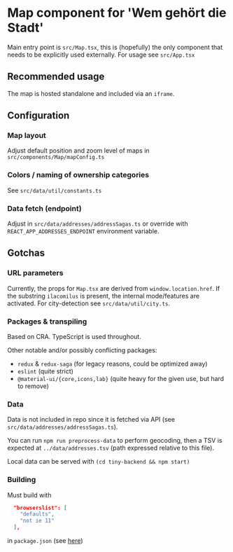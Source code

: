 # Map component for 'Wem gehört die Stadt' 

Main entry point is `src/Map.tsx`, this is (hopefully) the only component that needs to be 
explicitly used externally. For usage see `src/App.tsx` 

## Recommended usage

The map is hosted standalone and included via an `iframe`. 

## Configuration

### Map layout

Adjust default position and zoom level of maps in `src/components/Map/mapConfig.ts`

### Colors / naming of ownership categories

See `src/data/util/constants.ts`

### Data fetch (endpoint)

Adjust in `src/data/addresses/addressSagas.ts` 
or override with `REACT_APP_ADDRESSES_ENDPOINT` environment variable.

## Gotchas

### URL parameters
Currently, the props for `Map.tsx` are derived from `window.location.href`.
If the substring `ilacomilus` is present, the internal mode/features are activated.
For city-detection see `src/data/util/city.ts`.

### Packages & transpiling
Based on CRA. TypeScript is used throughout. 

Other notable and/or possibly conflicting packages:
- `redux` & `redux-saga` (for legacy reasons, could be optimized away)
- `eslint` (quite strict)
- `@material-ui/{core,icons,lab}` (quite heavy for the given use, but hard to remove)

### Data
Data is not included in repo since it is fetched via API (see `src/data/addresses/addressSagas.ts`).

You can run `npm run preprocess-data` to perform geocoding, 
then a TSV is expected at `../data/addresses.tsv` (path expressed relative to this file).

Local data can be served with `(cd tiny-backend && npm start)`

### Building
Must build with 
```JSON
  "browserslist": [
    "defaults",
    "not ie 11"
  ],
```
in `package.json` (see [here](https://github.com/mapbox/mapbox-gl-js/issues/10173))
